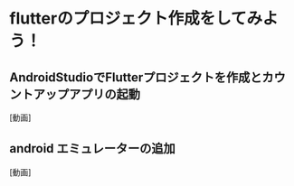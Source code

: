 # flutterのプロジェクト作成をしてみよう！


## AndroidStudioでFlutterプロジェクトを作成とカウントアップアプリの起動

[動画]

## android エミュレーターの追加

[動画]


